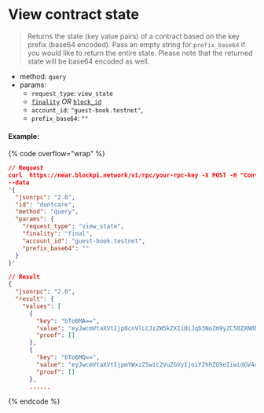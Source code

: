 # View contract state

> Returns the state (key value pairs) of a contract based on the key prefix (base64 encoded). Pass an empty string for `prefix_base64` if you would like to return the entire state. Please note that the returned state will be base64 encoded as well.

* method: `query`
* params:
  * `request_type`: `view_state`
  * [`finality`](https://docs.near.org/api/rpc/setup#using-finality-param) _OR_ [`block_id`](https://docs.near.org/api/rpc/setup#using-block_id-param)
  * `account_id`: `"guest-book.testnet"`,
  * `prefix_base64`: `""`

#### Example:

{% code overflow="wrap" %}
```json
// Request
curl  https://near.blockpi.network/v1/rpc/your-rpc-key -X POST -H "Content-Type: application/json" 
--data 
'{
  "jsonrpc": "2.0",
  "id": "dontcare",
  "method": "query",
  "params": {
    "request_type": "view_state",
    "finality": "final",
    "account_id": "guest-book.testnet",
    "prefix_base64": ""
  }
}'

// Result
{
  "jsonrpc": "2.0",
  "result": {
    "values": [
      {
        "key": "bTo6MA==",
        "value": "eyJwcmVtaXVtIjp0cnVlLCJzZW5kZXIiOiJqb3NoZm9yZC50ZXN0bmV0IiwidGV4dCI6ImhlbGxvIn0=",
        "proof": []
      },
      {
        "key": "bTo6MQ==",
        "value": "eyJwcmVtaXVtIjpmYWxzZSwic2VuZGVyIjoiY2hhZG9oIiwidGV4dCI6ImhlbGxvIGVyeWJvZHkifQ==",
        "proof": []
      },
      ......
```
{% endcode %}
